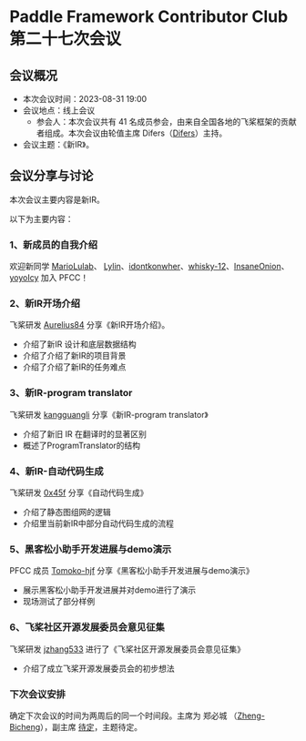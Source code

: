 # Paddle Framework Contributor Club 第二十七次会议

## 会议概况

- 本次会议时间：2023-08-31 19:00
- 会议地点：线上会议
  - 参会人：本次会议共有 41 名成员参会，由来自全国各地的飞桨框架的贡献者组成。本次会议由轮值主席 Difers（[Difers](https://github.com/Difers)）主持。
- 会议主题：《新IR》。

## 会议分享与讨论

本次会议主要内容是新IR。

以下为主要内容：

### 1、新成员的自我介绍

欢迎新同学 [MarioLulab](https://github.com/MarioLulab)、 [Lylin](https://github.com/Lylin)、[idontkonwher](https://github.com/idontkonwher)、[whisky-12](https://github.com/whisky-12)、[InsaneOnion](https://github.com/InsaneOnion)、[yoyoIcy](https://github.com/yoyoIcy) 加入 PFCC！

### 2、新IR开场介绍

飞桨研发 [Aurelius84](https://github.com/Aurelius84) 分享《新IR开场介绍》。

- 介绍了新IR 设计和底层数据结构
- 介绍了介绍了新IR的项目背景
- 介绍了介绍了新IR的任务难点

### 3、新IR-program translator

飞桨研发 [kangguangli](https://github.com/kangguangli) 分享《新IR-program translator》

- 介绍了新旧 IR 在翻译时的显著区别
- 概述了ProgramTranslator的结构

### 4、新IR-自动代码生成

飞桨研发 [0x45f](https://github.com/0x45f) 分享《自动代码生成》

- 介绍了静态图组网的逻辑
- 介绍里当前新IR中部分自动代码生成的流程

### 5、黑客松小助手开发进展与demo演示

PFCC 成员 [Tomoko-hjf](https://github.com/Tomoko-hjf) 分享《黑客松小助手开发进展与demo演示》

- 展示黑客松小助手开发进展并对demo进行了演示
- 现场测试了部分样例


### 6、飞桨社区开源发展委员会意见征集
飞桨研发 [jzhang533](https://github.com/jzhang533) 进行了《飞桨社区开源发展委员会意见征集》

- 介绍了成立飞桨开源发展委员会的初步想法

### 下次会议安排

确定下次会议的时间为两周后的同一个时间段。主席为 郑必城 （[Zheng-Bicheng](https://github.com/Zheng-Bicheng)），副主席 [待定]()，主题待定。
